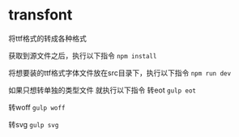 # transfont
将ttf格式的转成各种格式

获取到源文件之后，执行以下指令
`npm install`

将想要装的ttf格式字体文件放在src目录下，执行以下指令
`npm run dev`

如果只想转单独的类型文件
就执行以下指令
转eot
`gulp eot`

转woff
`gulp woff`

转svg
`gulp svg`
